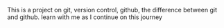 This is a project on git, version control, github, the difference between git and github. learn with me as I continue on this journey
